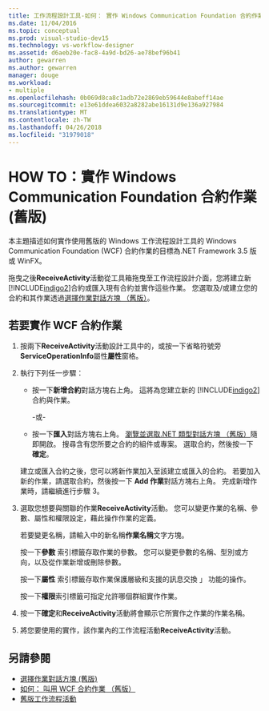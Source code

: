 ```yaml
---
title: 工作流程設計工具-如何： 實作 Windows Communication Foundation 合約作業 （舊版）
ms.date: 11/04/2016
ms.topic: conceptual
ms.prod: visual-studio-dev15
ms.technology: vs-workflow-designer
ms.assetid: d6aeb20e-fac8-4a9d-bd26-ae78bef96b41
author: gewarren
ms.author: gewarren
manager: douge
ms.workload:
- multiple
ms.openlocfilehash: 0b069d8ca8c1adb72e2869eb59644e8abeff14ae
ms.sourcegitcommit: e13e61ddea6032a8282abe16131d9e136a927984
ms.translationtype: MT
ms.contentlocale: zh-TW
ms.lasthandoff: 04/26/2018
ms.locfileid: "31979018"
---
```

# <a name="how-to-implement-a-windows-communication-foundation-contract-operation-legacy"></a>HOW TO：實作 Windows Communication Foundation 合約作業 (舊版)

本主題描述如何實作使用舊版的 Windows 工作流程設計工具的 Windows Communication Foundation (WCF) 合約作業的目標為.NET Framework 3.5 版或 WinFX。

拖曳之後**ReceiveActivity**活動從工具箱拖曳至工作流程設計介面，您將建立新[!INCLUDE[indigo2](../workflow-designer/includes/indigo2_md.md)]合約或匯入現有合約並實作這些作業。 您選取及/或建立您的合約和其作業透過[選擇作業對話方塊 （舊版）](../workflow-designer/choose-operation-dialog-box-legacy.md)。

## <a name="to-implement-a-wcf-contract-operation"></a>若要實作 WCF 合約作業

1.  按兩下**ReceiveActivity**活動設計工具中的，或按一下省略符號旁**ServiceOperationInfo**屬性**屬性**窗格。

2.  執行下列任一步驟：

    -   按一下**新增合約**對話方塊右上角。 這將為您建立新的 [!INCLUDE[indigo2](../workflow-designer/includes/indigo2_md.md)] 合約與作業。

         -或-

    -   按一下**匯入**對話方塊右上角。 [瀏覽並選取.NET 類型對話方塊 （舊版）](../workflow-designer/browse-and-select-a-dotnet-type-dialog-box-legacy.md)隨即開啟。 搜尋含有您所要之合約的組件或專案。 選取合約，然後按一下 **確定**。

     建立或匯入合約之後，您可以將新作業加入至該建立或匯入的合約。 若要加入新的作業，請選取合約，然後按一下  **Add 作業**對話方塊右上角。 完成新增作業時，請繼續進行步驟 3。

3.  選取您想要與關聯的作業**ReceiveActivity**活動。 您可以變更作業的名稱、參數、屬性和權限設定，藉此操作作業的定義。

     若要變更名稱，請輸入中的新名稱**作業名稱**文字方塊。

     按一下**參數** 索引標籤存取作業的參數。 您可以變更參數的名稱、型別或方向，以及從作業新增或刪除參數。

     按一下**屬性** 索引標籤存取作業保護層級和支援的訊息交換 」 功能的操作。

     按一下**權限**索引標籤可指定允許哪個群組實作作業。

4.  按一下**確定**和**ReceiveActivity**活動將會顯示它所實作之作業的作業名稱。

5.  將您要使用的實作，該作業內的工作流程活動**ReceiveActivity**活動。

## <a name="see-also"></a>另請參閱

- [選擇作業對話方塊 (舊版)](../workflow-designer/choose-operation-dialog-box-legacy.md)
- [如何： 叫用 WCF 合約作業 （舊版）](../workflow-designer/how-to-invoke-a-windows-communication-foundation-contract-operation-legacy.md)
- [舊版工作流程活動](../workflow-designer/legacy-workflow-activities.md)